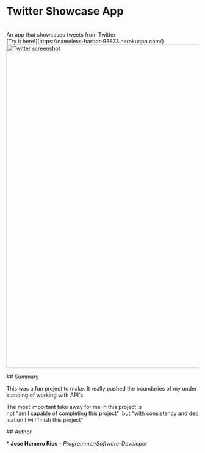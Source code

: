 <h1>Twitter Showcase App</h1>

<br>
An app that showcases tweets from Twitter
<br>
[Try it here!](https://nameless-harbor-93873.herokuapp.com/)

<img width="847" alt="Twitter screenshot" src="https://user-images.githubusercontent.com/58618050/100830119-c93c5a80-3417-11eb-8c6c-d18bbec700f1.PNG">

## Summary

This was a fun project to make. It really pushed the boundaries of my understanding of working with API's.

The most important take away for me in this project is not "am I capable of completing this project"  but "with consistency and dedication I will finish this project"

## Author

* **Jose Homero Rios** - *Programmer/Software-Developer*